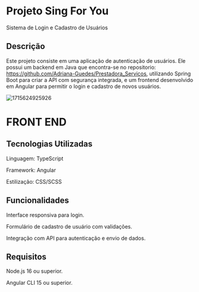 # Projeto Sing For You

Sistema de Login e Cadastro de Usuários

## Descrição

Este projeto consiste em uma aplicação de autenticação de usuários. 
Ele possui um backend em Java que encontra-se no repositorio: https://github.com/Adriana-Guedes/Prestadora_Servicos, utilizando Spring Boot para criar a API com segurança integrada, e um frontend desenvolvido em Angular para permitir o login e cadastro de novos usuários.


![1715624925926](https://github.com/user-attachments/assets/6dab0b5d-173d-4828-8c3b-222cd8ece45c)



# FRONT END

## Tecnologias Utilizadas

Linguagem: TypeScript

Framework: Angular

Estilização: CSS/SCSS



## Funcionalidades

Interface responsiva para login.

Formulário de cadastro de usuário com validações.

Integração com API para autenticação e envio de dados.



## Requisitos

Node.js 16 ou superior.

Angular CLI 15 ou superior.
